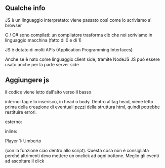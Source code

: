 ## Qualche info

JS è un linguaggio interpretato: viene passato così come lo scriviamo al browser

C / C# sono compilati: un compilatore trasforma ciò che noi scriviamo in linguaggio macchina (fatto di 0 e di 1)

JS è dotato di molti APIs (Application Programming Interfaces)

Anche se è nato come linguaggio client side, tramite NodeJS JS può essere usato anche per la parte server side

## Aggiungere js

il codice viene letto dall'alto verso il basso

interno: tag <script></script> e lo inserisco, in head o body. Dentro al tag head, viene letto prima della creazione di eventuali pezzi della struttura html, quindi potrebbe restituire errori.

esterno: <script src=""></script>

inline: <p onclick="ciao()">Player 1: Umberto</p> (con la funzione ciao dentro allo script). 
Questa cosa non è consigliata perché altrimenti devo mettere un onclick ad ogni bottone. Meglio gli eventi ad ascoltare il click